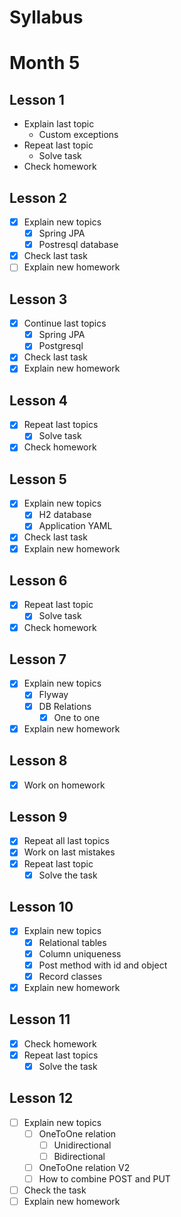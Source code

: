 # Syllabus

# Month 5

## Lesson 1
- Explain last topic
    - Custom exceptions
- Repeat last topic
    - Solve task
- Check homework

## Lesson 2
- [x]  Explain new topics
   - [x]  Spring JPA
   - [x]  Postresql database
- [x]  Check last task
- [ ]  Explain new homework

## Lesson 3
- [x]  Continue last topics
   - [x]  Spring JPA
   - [x]  Postgresql
- [x]  Check last task
- [x]  Explain new homework

## Lesson 4
- [x]  Repeat last topics
    - [x]  Solve task
- [x]  Check homework

## Lesson 5
- [x]  Explain new topics
    - [x]  H2 database
    - [x]  Application YAML
- [x]  Check last task
- [x]  Explain new homework

## Lesson 6
- [x]  Repeat last topic
    - [x]  Solve task
- [x]  Check homework

## Lesson 7
- [x]  Explain new topics
    - [x]  Flyway
    - [x]  DB Relations
        - [x]  One to one
- [x]  Explain new homework

## Lesson 8
- [x] Work on homework

## Lesson 9
- [x]  Repeat all last topics
- [x]  Work on last mistakes
- [x]  Repeat last topic
    - [x]  Solve the task

## Lesson 10
- [x]  Explain new topics
    - [x]  Relational tables
    - [x]  Column uniqueness
    - [x]  Post method with id and object
    - [x]  Record classes
- [x]  Explain new homework

## Lesson 11
- [x]  Check homework
- [x]  Repeat last topics
   - [x]  Solve the task

## Lesson 12
- [ ]  Explain new topics
   - [ ]  OneToOne relation
      - [ ]  Unidirectional
      - [ ]  Bidirectional
   - [ ]  OneToOne relation V2
   - [ ]  How to combine POST and PUT
- [ ]  Check the task
- [ ]  Explain new homework
